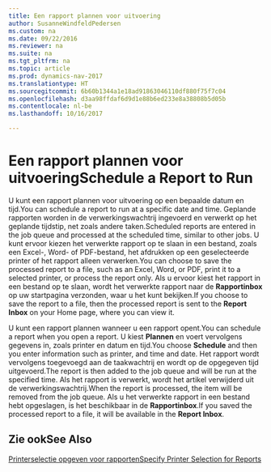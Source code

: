 ```yaml
---
title: Een rapport plannen voor uitvoering
author: SusanneWindfeldPedersen
ms.custom: na
ms.date: 09/22/2016
ms.reviewer: na
ms.suite: na
ms.tgt_pltfrm: na
ms.topic: article
ms.prod: dynamics-nav-2017
ms.translationtype: HT
ms.sourcegitcommit: 6b60b1344a1e18ad91863046110df880f75f7c04
ms.openlocfilehash: d3aa98ffdaf6d9d1e88b6ed233e8a38808b5d05b
ms.contentlocale: nl-be
ms.lasthandoff: 10/16/2017

---
```

    
# <a name="schedule-a-report-to-run"></a><span data-ttu-id="ba59e-102">Een rapport plannen voor uitvoering</span><span class="sxs-lookup"><span data-stu-id="ba59e-102">Schedule a Report to Run</span></span>
<span data-ttu-id="ba59e-103">U kunt een rapport plannen voor uitvoering op een bepaalde datum en tijd.</span><span class="sxs-lookup"><span data-stu-id="ba59e-103">You can schedule a report to run at a specific date and time.</span></span> <span data-ttu-id="ba59e-104">Geplande rapporten worden in de verwerkingswachtrij ingevoerd en verwerkt op het geplande tijdstip, net zoals andere taken.</span><span class="sxs-lookup"><span data-stu-id="ba59e-104">Scheduled reports are entered in the job queue and processed at the scheduled time, similar to other jobs.</span></span> <span data-ttu-id="ba59e-105">U kunt ervoor kiezen het verwerkte rapport op te slaan in een bestand, zoals een Excel-, Word- of PDF-bestand, het afdrukken op een geselecteerde printer of het rapport alleen verwerken.</span><span class="sxs-lookup"><span data-stu-id="ba59e-105">You can choose to save the processed report to a file, such as an Excel, Word, or PDF, print it to a selected printer, or process the report only.</span></span> <span data-ttu-id="ba59e-106">Als u ervoor kiest het rapport in een bestand op te slaan, wordt het verwerkte rapport naar de **Rapportinbox** op uw startpagina verzonden, waar u het kunt bekijken.</span><span class="sxs-lookup"><span data-stu-id="ba59e-106">If you choose to save the report to a file, then the processed report is sent to the **Report Inbox** on your Home page, where you can view it.</span></span> 

<span data-ttu-id="ba59e-107">U kunt een rapport plannen wanneer u een rapport opent.</span><span class="sxs-lookup"><span data-stu-id="ba59e-107">You can schedule a report when you open a report.</span></span> <span data-ttu-id="ba59e-108">U kiest **Plannen** en voert vervolgens gegevens in, zoals printer en datum en tijd.</span><span class="sxs-lookup"><span data-stu-id="ba59e-108">You choose **Schedule** and then you enter information such as printer, and time and date.</span></span> <span data-ttu-id="ba59e-109">Het rapport wordt vervolgens toegevoegd aan de taakwachtrij en wordt op de opgegeven tijd uitgevoerd.</span><span class="sxs-lookup"><span data-stu-id="ba59e-109">The report is then added to the job queue and will be run at the specified time.</span></span> <span data-ttu-id="ba59e-110">Als het rapport is verwerkt, wordt het artikel verwijderd uit de verwerkingswachtrij.</span><span class="sxs-lookup"><span data-stu-id="ba59e-110">When the report is processed, the item will be removed from the job queue.</span></span> <span data-ttu-id="ba59e-111">Als u het verwerkte rapport in een bestand hebt opgeslagen, is het beschikbaar in de **Rapportinbox**.</span><span class="sxs-lookup"><span data-stu-id="ba59e-111">If you saved the processed report to a file, it will be available in the **Report Inbox**.</span></span>

## <a name="see-also"></a><span data-ttu-id="ba59e-112">Zie ook</span><span class="sxs-lookup"><span data-stu-id="ba59e-112">See Also</span></span>
[<span data-ttu-id="ba59e-113">Printerselectie opgeven voor rapporten</span><span class="sxs-lookup"><span data-stu-id="ba59e-113">Specify Printer Selection for Reports</span></span>](ui-specify-printer-selection-reports.md) 

 


